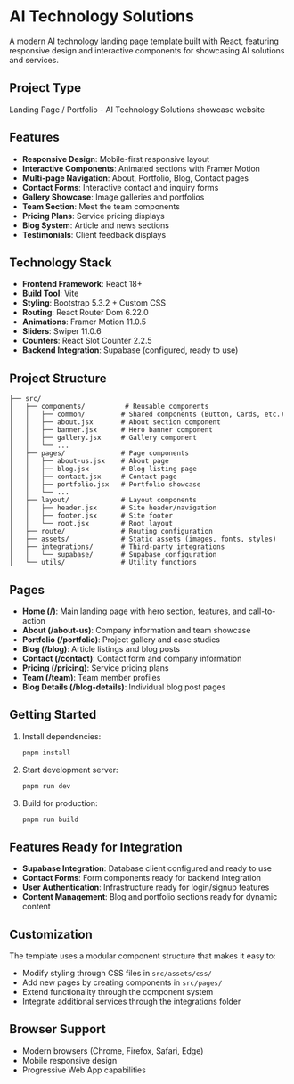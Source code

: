 # AI Technology Solutions

A modern AI technology landing page template built with React, featuring responsive design and interactive components for showcasing AI solutions and services.

## Project Type

Landing Page / Portfolio - AI Technology Solutions showcase website

## Features

- **Responsive Design**: Mobile-first responsive layout
- **Interactive Components**: Animated sections with Framer Motion
- **Multi-page Navigation**: About, Portfolio, Blog, Contact pages
- **Contact Forms**: Interactive contact and inquiry forms
- **Gallery Showcase**: Image galleries and portfolios
- **Team Section**: Meet the team components
- **Pricing Plans**: Service pricing displays
- **Blog System**: Article and news sections
- **Testimonials**: Client feedback displays

## Technology Stack

- **Frontend Framework**: React 18+
- **Build Tool**: Vite
- **Styling**: Bootstrap 5.3.2 + Custom CSS
- **Routing**: React Router Dom 6.22.0
- **Animations**: Framer Motion 11.0.5
- **Sliders**: Swiper 11.0.6
- **Counters**: React Slot Counter 2.2.5
- **Backend Integration**: Supabase (configured, ready to use)

## Project Structure

```
├── src/
│   ├── components/          # Reusable components
│   │   ├── common/         # Shared components (Button, Cards, etc.)
│   │   ├── about.jsx       # About section component
│   │   ├── banner.jsx      # Hero banner component
│   │   ├── gallery.jsx     # Gallery component
│   │   └── ...
│   ├── pages/              # Page components
│   │   ├── about-us.jsx    # About page
│   │   ├── blog.jsx        # Blog listing page
│   │   ├── contact.jsx     # Contact page
│   │   ├── portfolio.jsx   # Portfolio showcase
│   │   └── ...
│   ├── layout/             # Layout components
│   │   ├── header.jsx      # Site header/navigation
│   │   ├── footer.jsx      # Site footer
│   │   └── root.jsx        # Root layout
│   ├── route/              # Routing configuration
│   ├── assets/             # Static assets (images, fonts, styles)
│   ├── integrations/       # Third-party integrations
│   │   └── supabase/       # Supabase configuration
│   └── utils/              # Utility functions
```

## Pages

- **Home (/)**: Main landing page with hero section, features, and call-to-action
- **About (/about-us)**: Company information and team showcase
- **Portfolio (/portfolio)**: Project gallery and case studies
- **Blog (/blog)**: Article listings and blog posts
- **Contact (/contact)**: Contact form and company information
- **Pricing (/pricing)**: Service pricing plans
- **Team (/team)**: Team member profiles
- **Blog Details (/blog-details)**: Individual blog post pages

## Getting Started

1. Install dependencies:
   ```bash
   pnpm install
   ```

2. Start development server:
   ```bash
   pnpm run dev
   ```

3. Build for production:
   ```bash
   pnpm run build
   ```

## Features Ready for Integration

- **Supabase Integration**: Database client configured and ready to use
- **Contact Forms**: Form components ready for backend integration
- **User Authentication**: Infrastructure ready for login/signup features
- **Content Management**: Blog and portfolio sections ready for dynamic content

## Customization

The template uses a modular component structure that makes it easy to:
- Modify styling through CSS files in `src/assets/css/`
- Add new pages by creating components in `src/pages/`
- Extend functionality through the component system
- Integrate additional services through the integrations folder

## Browser Support

- Modern browsers (Chrome, Firefox, Safari, Edge)
- Mobile responsive design
- Progressive Web App capabilities